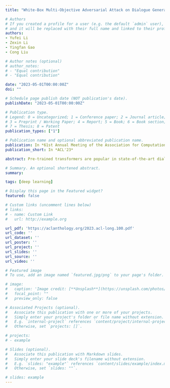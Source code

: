 ```yaml
---
title: "White-Box Multi-Objective Adversarial Attack on Dialogue Generation"

# Authors
# If you created a profile for a user (e.g. the default `admin` user), write the username (folder name) here
# and it will be replaced with their full name and linked to their profile.
authors:
- Yufei Li
- Zexin Li
- Yingfan Gao
- Cong Liu

# Author notes (optional)
# author_notes:
# - "Equal contribution"
# - "Equal contribution"

date: "2023-05-01T00:00:00Z"
doi: ""

# Schedule page publish date (NOT publication's date).
publishDate: "2023-05-01T00:00:00Z"

# Publication type.
# Legend: 0 = Uncategorized; 1 = Conference paper; 2 = Journal article;
# 3 = Preprint / Working Paper; 4 = Report; 5 = Book; 6 = Book section;
# 7 = Thesis; 8 = Patent
publication_types: ["1"]

# Publication name and optional abbreviated publication name.
publication: In *61st Annual Meeting of the Association for Computational Linguistics*
publication_short: In *ACL'23*

abstract: Pre-trained transformers are popular in state-of-the-art dialogue generation (DG) systems. Such language models are, however, vulnerable to various adversarial samples as studied in tra- ditional tasks such as text classification, which inspires our curiosity about their robustness in DG systems. One main challenge of attacking DG models is that perturbations on the cur- rent sentence can hardly degrade the response accuracy because the unchanged chat histo- ries are also considered for decision-making. Instead of merely pursuing pitfalls of performance metrics such as BLEU, ROUGE, we observe that crafting adversarial samples to force longer generation outputs benefits attack effectiveness—the generated responses are typically irrelevant, lengthy, and repetitive. To this end, we propose a white-box multi-objective attack method called DGSlow. Specifically, DGSlow balances two objectives—generation accuracy and length, via a gradient-based multi- objective optimizer and applies an adaptive searching mechanism to iteratively craft adversarial samples with only a few modifications. Comprehensive experiments1 on four benchmark datasets demonstrate that DGSlow could significantly degrade state-of-the-art DG models with a higher success rate than traditional accuracy-based methods. Besides, our crafted sentences also exhibit strong transferability in attacking other models.

# Summary. An optional shortened abstract.
summary:

tags: [deep learning]

# Display this page in the Featured widget?
featured: false

# Custom links (uncomment lines below)
# links:
# - name: Custom Link
#   url: http://example.org

url_pdf: 'https://aclanthology.org/2023.acl-long.100.pdf'
url_code: ''
url_dataset: ''
url_poster: ''
url_project: ''
url_slides: ''
url_source: ''
url_video: ''

# Featured image
# To use, add an image named `featured.jpg/png` to your page's folder.

# image:
#   caption: 'Image credit: [**Unsplash**](https://unsplash.com/photos/pLCdAaMFLTE)'
#   focal_point: ""
#   preview_only: false

# Associated Projects (optional).
#   Associate this publication with one or more of your projects.
#   Simply enter your project's folder or file name without extension.
#   E.g. `internal-project` references `content/project/internal-project/index.md`.
#   Otherwise, set `projects: []`.

# projects:
# - example

# Slides (optional).
#   Associate this publication with Markdown slides.
#   Simply enter your slide deck's filename without extension.
#   E.g. `slides: "example"` references `content/slides/example/index.md`.
#   Otherwise, set `slides: ""`.

# slides: example
---
```

